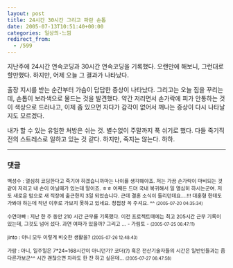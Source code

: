 ```yaml
---
layout: post
title: 24시간 30시간 그리고 파란 손톱
date: 2005-07-13T10:51:40+00:00
categories: 일상의-느낌
redirect_from:
  - /599
---
```


지난주에 24시간 연속코딩과 30시간 연속코딩을 기록했다. 오랜만에 해보니, 그런대로 할만했다. 하지만, 어제 오늘 그 결과가 나타났다.

출장 지시를 받는 순간부터 가슴이 답답한 증상이 나타났다. 그리고는 오늘 짐을 꾸리는데, 손톱이 보라색으로 물드는 것을 발견했다. 약간 저리면서 손가락에 피가 안통하는 것이 색상으로 드러나고, 이제 좀 있으면 자다가 감각이 없어서 깨나는 증상이 다시 나타날지도 모르겠다.

내가 할 수 있는 유일한 처방은 쉬는 것. 별수없이 주말까지 푹 쉬기로 했다. 다들 죽기직전의 스트레스로 일하고 있는 것 같다. 하지만, 죽지는 않는다. 하하.

* * *

### 댓글



<!--- cmt:1022 --->
<!--- mail: --->
<!--- parent:0 --->

<small class=comment>백성수 : 열심히 코딩한다고 죽기야 하겠습니까마는 나이를 생각해야죠. 저는 가끔 손가락이 마비되는 것 같이 저리고 내 손이 아닐때가 있는데 말이죠. ㅎㅎ  어째든 드뎌 국내 복귀해서 일 열심히 하시는군여. 저도 새로운 맘으로 새 직장에 출근한지 3일 되었습니다. 근데 결혼 소식이 들리던데요....!!! 대훈형 한테도 가봐야 하는데 작년 이후로 가보지 못하고 있네요. 청첩장 꼭 주셔요. ^^ <small>(2005-07-20 04:35:34)</small></small>


<!--- cmt:1023 --->
<!--- mail: --->
<!--- parent:0 --->

<small class=comment>수연아빠 : 지난 한 주 동안 210 시간 근무를 기록했다. 이전 프로젝트때에는 최고 205시간 근무 기록이 있는데, 그것도 넘어 섰다. 과연 여파가 있을까? 그리고 ...  - 가림토 - <small>(2005-07-25 06:47:11)</small></small>


<!--- cmt:1024 --->
<!--- mail: --->
<!--- parent:0 --->

<small class=comment>jinto : 아니 모두 이렇게 비슷한 생활을? <small>(2005-07-26 12:48:43)</small></small>


<!--- cmt:1025 --->
<!--- mail: --->
<!--- parent:0 --->

<small class=comment>가람 : 아니, 일주일은 7*24=168시간이 아니던가? 코더(?) 혹은 전산기술자들의 시간은 일반인들과는 좀 다른가보군^^ 시간 괜찮으면 차라도 한 잔 하고 싶은데... <small>(2005-07-27 06:47:58)</small></small>

